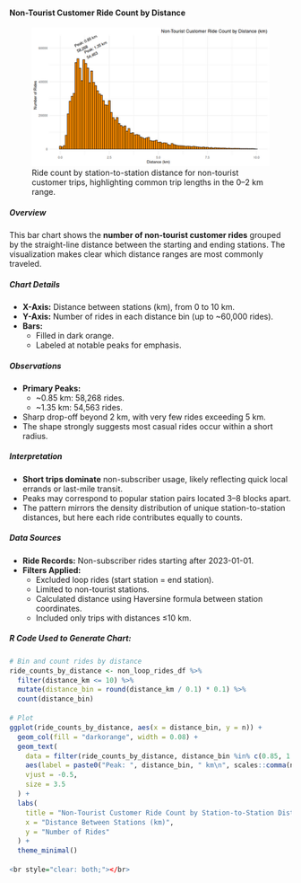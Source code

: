 #### Non-Tourist Customer Ride Count by Distance

<figure class="float-right">
  <a href="../images/Non-Tourist_Customer_Ride_Count_by_Distance.png" target="_blank" title="Select image to open full sized chart">
  <img src="../images/thumbnails/Non-Tourist_Customer_Ride_Count_by_Distance.png" alt="Bar chart showing the number of non-tourist customer rides by the straight-line distance between start and end stations, with prominent peaks at about 0.85 km and 1.35 km.">
  </a>
  <figcaption>
    Ride count by station-to-station distance for non-tourist customer trips, highlighting common trip lengths in the 0–2 km range.
  </figcaption>
</figure>

##### Overview

This bar chart shows the **number of non-tourist customer rides** grouped by the straight-line distance between the starting and ending stations. The visualization makes clear which distance ranges are most commonly traveled.

##### Chart Details

- **X-Axis:** Distance between stations (km), from 0 to 10 km.
- **Y-Axis:** Number of rides in each distance bin (up to ~60,000 rides).
- **Bars:** 
  - Filled in dark orange.
  - Labeled at notable peaks for emphasis.

##### Observations

- **Primary Peaks:**
  - ~0.85 km: 58,268 rides.
  - ~1.35 km: 54,563 rides.
- Sharp drop-off beyond 2 km, with very few rides exceeding 5 km.
- The shape strongly suggests most casual rides occur within a short radius.

##### Interpretation

- **Short trips dominate** non-subscriber usage, likely reflecting quick local errands or last-mile transit.
- Peaks may correspond to popular station pairs located 3–8 blocks apart.
- The pattern mirrors the density distribution of unique station-to-station distances, but here each ride contributes equally to counts.

##### Data Sources

- **Ride Records:** Non-subscriber rides starting after 2023-01-01.
- **Filters Applied:**
  - Excluded loop rides (start station = end station).
  - Limited to non-tourist stations.
  - Calculated distance using Haversine formula between station coordinates.
  - Included only trips with distances ≤10 km.

##### R Code Used to Generate Chart:

```r
# Bin and count rides by distance
ride_counts_by_distance <- non_loop_rides_df %>%
  filter(distance_km <= 10) %>%
  mutate(distance_bin = round(distance_km / 0.1) * 0.1) %>%
  count(distance_bin)

# Plot
ggplot(ride_counts_by_distance, aes(x = distance_bin, y = n)) +
  geom_col(fill = "darkorange", width = 0.08) +
  geom_text(
    data = filter(ride_counts_by_distance, distance_bin %in% c(0.85, 1.35)),
    aes(label = paste0("Peak: ", distance_bin, " km\n", scales::comma(n))),
    vjust = -0.5,
    size = 3.5
  ) +
  labs(
    title = "Non-Tourist Customer Ride Count by Station-to-Station Distance",
    x = "Distance Between Stations (km)",
    y = "Number of Rides"
  ) +
  theme_minimal()

<br style="clear: both;"></br>


